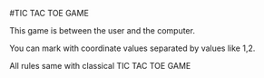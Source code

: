 #TIC TAC TOE GAME

This game is between the user and the computer.

You can mark with coordinate values separated by values like 1,2.

All rules same with classical TIC TAC TOE GAME